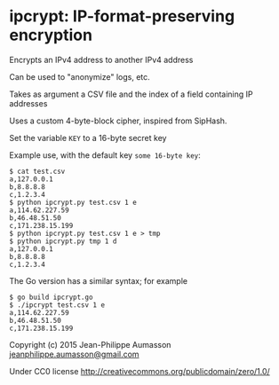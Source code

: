 
# ipcrypt: IP-format-preserving encryption

Encrypts an IPv4 address to another IPv4 address 

Can be used to "anonymize" logs, etc.

Takes as argument a CSV file and the index of a field containing IP
addresses

Uses a custom 4-byte-block cipher, inspired from SipHash.

Set the variable `KEY` to a 16-byte secret key

Example use, with the default key `some 16-byte key`:
```
$ cat test.csv 
a,127.0.0.1
b,8.8.8.8
c,1.2.3.4
$ python ipcrypt.py test.csv 1 e
a,114.62.227.59
b,46.48.51.50
c,171.238.15.199
$ python ipcrypt.py test.csv 1 e > tmp
$ python ipcrypt.py tmp 1 d
a,127.0.0.1
b,8.8.8.8
c,1.2.3.4
```

The Go version has a similar syntax; for example
```
$ go build ipcrypt.go
$ ./ipcrypt test.csv 1 e
a,114.62.227.59
b,46.48.51.50
c,171.238.15.199
```

Copyright (c) 2015 Jean-Philippe Aumasson <jeanphilippe.aumasson@gmail.com>

Under CC0 license <http://creativecommons.org/publicdomain/zero/1.0/>
